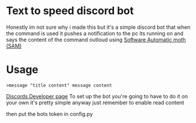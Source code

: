 # Text to speed discord bot

Honestly im not sure why i made this but it's a simple discord bot that when the command is used it pushes a notification to the pc its running on and says the content 
of the command outloud using [Software Automatic moth (SAM)](https://discordier.github.io/sam/)

# Usage
`>message "title content" message content`

[Discords Developer page](https://discord.com/developers/applications)
To set up the bot you're going to have to do it on your own it's pretty simple anyway just remember to enable read content

then put the bots token in config.py
